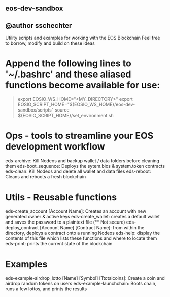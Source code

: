 ## eos-dev-sandbox
## @author sschechter

Utility scripts and examples for working with the EOS Blockchain
Feel free to borrow, modify and build on these ideas

# Append the following lines to '~/.bashrc' and these aliased functions become available for use:
> export EOSIO_WS_HOME="<MY_DIRECTORY>"
> export EOSIO_SCRIPT_HOME="${EOSIO_WS_HOME}/eos-dev-sandbox/scripts"
> source ${EOSIO_SCRIPT_HOME}/set_environment.sh

# Ops - tools to streamline your EOS development workflow
eds-archive: Kill Nodeos and backup wallet / data folders before cleaning them
eds-boot_sequence: Deploys the sytem.bios & system.token contracts
eds-clean: Kill Nodeos and delete all wallet and data files
eds-reboot: Cleans and reboots a fresh blockchain

# Utils - Reusable functions
eds-create_account [Account Name]: Creates an account with new generated owner & active keys
eds-create_wallet: creates a default wallet and saves the password to a plaintext file (** Not secure)
eds-deploy_contract [Account Name] [Contract Name]: from within the directory, deploys a contract onto a running Nodeos
eds-help: display the contents of this file which lists these functions and where to locate them
eds-print: prints the current state of the blockchain

# Examples
eds-example-airdrop_lotto [Name] [Symbol] [Ttotalcoins]: Create a coin and airdrop random tokens on users 
eds-example-launchchain: Boots chain, runs a few lottos, and prints the results


